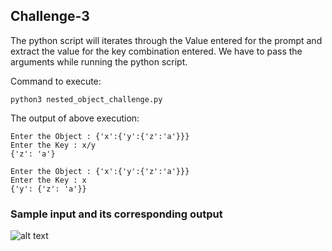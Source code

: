 ## Challenge-3

The python script will iterates through the Value entered for the prompt and extract the value for the key combination entered. We have to pass the arguments while running the python script.

Command to execute:

````
python3 nested_object_challenge.py
````

The output of above execution:
````
Enter the Object : {'x':{'y':{'z':'a'}}}
Enter the Key : x/y
{'z': 'a'}
````
````
Enter the Object : {'x':{'y':{'z':'a'}}}
Enter the Key : x
{'y': {'z': 'a'}}
````

### Sample input and its corresponding output 

![alt text](https://github.com/pravisivadasan/OnlineTest/blob/main/Nested%20Object/output.PNG)

